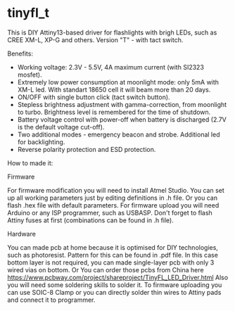 # tinyfl_t
This is DIY Attiny13-based driver for flashlights with brigh LEDs, such as CREE XM-L, XP-G and others.
Version "T" - with tact switch.

Benefits:
- Working voltage: 2.3V - 5.5V, 4A maximum current (with SI2323 mosfet).
- Extremely low power consumption at moonlight mode: only 5mA with XM-L led. With standart 18650 cell it will beam more than 20 days.
- ON/OFF with single button click (tact switch button). 
- Stepless brightness adjustment with gamma-correction, from moonlight to turbo. Brightness level is remembered for the time of shutdown.
- Battery voltage control with power-off when battery is discharged (2.7V is the default voltage cut-off).
- Two additional modes - emergency beacon and strobe. Additional led for backlighting.
- Reverse polarity protection and ESD protection.


How to made it:

Firmware

For firmware modification you will need to install Atmel Studio.
You can set up all working parameters just by editing definitions in .h file.
Or you can flash .hex file with default parameters. 
For firmware upload you will need Arduino or any ISP programmer, such as USBASP.
Don't forget to flash Attiny fuses at first (combinations can be found in .h file).

Hardware

You can made pcb at home because it is optimised for DIY technologies, such as photoresist. Pattern for this can be found in .pdf file. In this case bottom layer is not required, you can made single-layer pcb with only 3 wired vias on bottom.
Or You can order those pcbs from China here https://www.pcbway.com/project/shareproject/TinyFL_LED_Driver.html
Also you will need some soldering skills to solder it. 
To firmware uploading you can use SOIC-8 Clamp or you can directly solder thin wires to Attiny pads and connect it to programmer.

